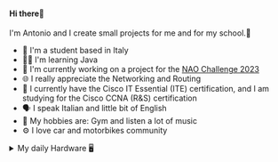 <h4 align="left"> Hi there👋</h4>

I'm Antonio and I create small projects for me and for my school.🎒 <br>

- 📒 I'm a student based in Italy
- 👨‍💻 I'm learning Java
- 🤖 I'm currently working on a project for the [NAO Challenge 2023](https://www.naochallenge.it/)
- 🌐 I really appreciate the Networking and Routing
- 📶 I currently have the Cisco IT Essential (ITE) certification, and I am studying for the Cisco CCNA (R&S) certification
- 🗣️ I speak Italian and little bit of English
- 💭 My hobbies are: Gym and listen a lot of music
- ⚙️ I love car and motorbikes community


<details>
<summary> 
My daily Hardware 🖥️
</summary>
<br>

My Laptop: [MacBook Air 13](https://support.apple.com/kb/sp714?locale=it_IT)

CPU: [Ryzen 5 3600](https://www.amd.com/en/products/cpu/amd-ryzen-5-3600)

MOBO: [MSI B450 GPM](https://www.msi.com/Motherboard/B450-GAMING-PLUS-MAX)

VGA: [GTX 1650 Super](https://www.zotac.com/it/product/graphics_card/zotac-gaming-geforce-gtx-1650-super-twin-fan)

RAM: [Kingston HyperX Fury 16GB](https://www.kingston.com/en/memory/search/discontinuedmodels?partid=HX432C16PB3A/16)

PSU: [Corsair VS650](https://www.corsair.com/it/en/Categories/Products/Power-Supply-Units/vs-series-config-2018/p/CP-9020172-EU)

SSD: [XPG Gammix 256GB](https://www.xpg.com/it/xpg/596?tab=spec)

CASE: [Cooler Master Masterbox 511 RGB](https://www.coolermaster.com/catalog/legacy-products/cases/masterbox-mb511-rgb/)
 
</details>



